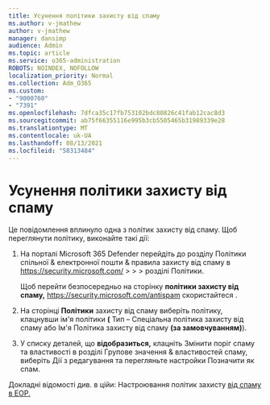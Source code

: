 ```yaml
---
title: Усунення політики захисту від спаму
ms.author: v-jmathew
author: v-jmathew
manager: dansimp
audience: Admin
ms.topic: article
ms.service: o365-administration
ROBOTS: NOINDEX, NOFOLLOW
localization_priority: Normal
ms.collection: Adm_O365
ms.custom:
- "9000760"
- "7391"
ms.openlocfilehash: 7dfca35c17fb753102bdc80826c41fab12cac8d3
ms.sourcegitcommit: ab75f66355116e995b3cb5505465b31989339e28
ms.translationtype: MT
ms.contentlocale: uk-UA
ms.lasthandoff: 08/13/2021
ms.locfileid: "58313484"
---
```

# <a name="fix-anti-spam-policy"></a>Усунення політики захисту від спаму

Це повідомлення вплинуло одна з політик захисту від спаму. Щоб переглянути політику, виконайте такі дії:

1. На порталі Microsoft 365 Defender перейдіть до розділу Політики спільної & електронної пошти & правила захисту від спаму в <https://security.microsoft.com/>  \>  \>  \>  розділі Політики. 

   Щоб перейти безпосередньо на сторінку **політики захисту від спаму,** <https://security.microsoft.com/antispam> скористайтеся .

2. На сторінці **Політики** захисту від спаму виберіть політику, клацнувши ім'я політики  **(** Тип – Спеціальна політика захисту від спаму або Ім'я Політика захисту від спаму **(за замовчуванням)**). 

3. У списку деталей, що  **відобразиться,** клацніть Змінити поріг спаму та властивості в розділі Групове значення & властивостей спаму, виберіть  Дії з редагування та перегляньте настройки Позначити як спам. 

Докладні відомості див. в ційи: Настроювання політик захисту [від спаму в EOP.](https://docs.microsoft.com/microsoft-365/security/office-365-security/configure-your-spam-filter-policies)

